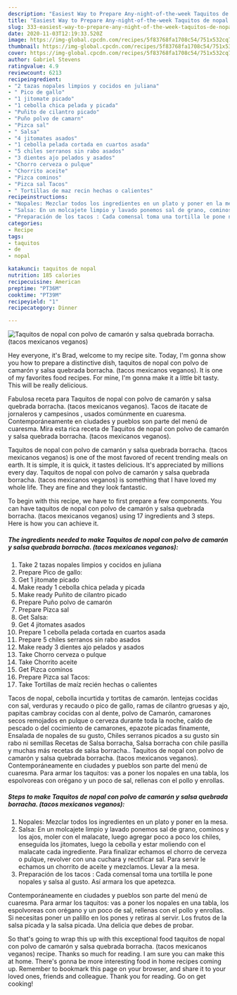 ```yaml
---
description: "Easiest Way to Prepare Any-night-of-the-week Taquitos de nopal con polvo de camarón y salsa quebrada borracha. (tacos mexicanos veganos)"
title: "Easiest Way to Prepare Any-night-of-the-week Taquitos de nopal con polvo de camarón y salsa quebrada borracha. (tacos mexicanos veganos)"
slug: 333-easiest-way-to-prepare-any-night-of-the-week-taquitos-de-nopal-con-polvo-de-camaron-y-salsa-quebrada-borracha-tacos-mexicanos-veganos
date: 2020-11-03T12:19:33.520Z
image: https://img-global.cpcdn.com/recipes/5f83768fa1708c54/751x532cq70/taquitos-de-nopal-con-polvo-de-camaron-y-salsa-quebrada-borracha-tacos-mexicanos-veganos-foto-principal.jpg
thumbnail: https://img-global.cpcdn.com/recipes/5f83768fa1708c54/751x532cq70/taquitos-de-nopal-con-polvo-de-camaron-y-salsa-quebrada-borracha-tacos-mexicanos-veganos-foto-principal.jpg
cover: https://img-global.cpcdn.com/recipes/5f83768fa1708c54/751x532cq70/taquitos-de-nopal-con-polvo-de-camaron-y-salsa-quebrada-borracha-tacos-mexicanos-veganos-foto-principal.jpg
author: Gabriel Stevens
ratingvalue: 4.9
reviewcount: 6213
recipeingredient:
- "2 tazas nopales limpios y cocidos en juliana"
- " Pico de gallo"
- "1 jitomate picado"
- "1 cebolla chica pelada y picada"
- "Puñito de cilantro picado"
- "Puño polvo de camarn"
- "Pizca sal"
- " Salsa"
- "4 jitomates asados"
- "1 cebolla pelada cortada en cuartos asada"
- "5 chiles serranos sin rabo asados"
- "3 dientes ajo pelados y asados"
- "Chorro cerveza o pulque"
- "Chorrito aceite"
- "Pizca cominos"
- "Pizca sal Tacos"
- " Tortillas de maz recin hechas o calientes"
recipeinstructions:
- "Nopales: Mezclar todos los ingredientes en un plato y poner en la mesa."
- "Salsa: En un molcajete limpio y lavado ponemos sal de grano, cominos y los ajos, moler con el malacate, luego agregar poco a poco los chiles, enseguida los jitomates, luego la cebolla y estar moliendo con el malacate cada ingrediente. Para finalizar echamos el chorro de cerveza o pulque, revolver con una cuchara y rectificar sal. Para servir le echamos un chorrito de aceite y mezclamos. Llevar a la mesa."
- "Preparación de los tacos : Cada comensal toma una tortilla le pone nopales y salsa al gusto. Así armara los que apetezca."
categories:
- Recipe
tags:
- taquitos
- de
- nopal

katakunci: taquitos de nopal 
nutrition: 185 calories
recipecuisine: American
preptime: "PT36M"
cooktime: "PT39M"
recipeyield: "1"
recipecategory: Dinner

---
```



![Taquitos de nopal con polvo de camarón y salsa quebrada borracha. (tacos mexicanos veganos)](https://img-global.cpcdn.com/recipes/5f83768fa1708c54/751x532cq70/taquitos-de-nopal-con-polvo-de-camaron-y-salsa-quebrada-borracha-tacos-mexicanos-veganos-foto-principal.jpg)

Hey everyone, it's Brad, welcome to my recipe site. Today, I'm gonna show you how to prepare a distinctive dish, taquitos de nopal con polvo de camarón y salsa quebrada borracha. (tacos mexicanos veganos). It is one of my favorites food recipes. For mine, I'm gonna make it a little bit tasty. This will be really delicious.

Fabulosa receta para Taquitos de nopal con polvo de camarón y salsa quebrada borracha. (tacos mexicanos veganos). Tacos de itacate de jornaleros y campesinos , usados comúnmente en cuaresma. Contemporáneamente en ciudades y pueblos son parte del menú de cuaresma. Mira esta rica receta de Taquitos de nopal con polvo de camarón y salsa quebrada borracha. (tacos mexicanos veganos).

Taquitos de nopal con polvo de camarón y salsa quebrada borracha. (tacos mexicanos veganos) is one of the most favored of recent trending meals on earth. It is simple, it is quick, it tastes delicious. It's appreciated by millions every day. Taquitos de nopal con polvo de camarón y salsa quebrada borracha. (tacos mexicanos veganos) is something that I have loved my whole life. They are fine and they look fantastic.


To begin with this recipe, we have to first prepare a few components. You can have taquitos de nopal con polvo de camarón y salsa quebrada borracha. (tacos mexicanos veganos) using 17 ingredients and 3 steps. Here is how you can achieve it.

<!--inarticleads1-->

##### The ingredients needed to make Taquitos de nopal con polvo de camarón y salsa quebrada borracha. (tacos mexicanos veganos):

1. Take 2 tazas nopales limpios y cocidos en juliana
1. Prepare  Pico de gallo:
1. Get 1 jitomate picado
1. Make ready 1 cebolla chica pelada y picada
1. Make ready Puñito de cilantro picado
1. Prepare Puño polvo de camarón
1. Prepare Pizca sal
1. Get  Salsa:
1. Get 4 jitomates asados
1. Prepare 1 cebolla pelada cortada en cuartos asada
1. Prepare 5 chiles serranos sin rabo asados
1. Make ready 3 dientes ajo pelados y asados
1. Take Chorro cerveza o pulque
1. Take Chorrito aceite
1. Get Pizca cominos
1. Prepare Pizca sal Tacos:
1. Take  Tortillas de maíz recién hechas o calientes


Tacos de nopal, cebolla incurtida y tortitas de camarón. lentejas cocidas con sal, verduras y recaudo o pico de gallo, ramas de cilantro gruesas y ajo, papitas cambray cocidas con al dente, polvo de Camarón, camarones secos remojados en pulque o cerveza durante toda la noche, caldo de pescado o del cocimiento de camarones, epazote picadas finamente, Ensalada de nopales de su gusto, Chiles serranos picados a su gusto sin rabo ni semillas Recetas de Salsa borracha, Salsa borracha con chile pasilla y muchas más recetas de salsa borracha.. Taquitos de nopal con polvo de camarón y salsa quebrada borracha. (tacos mexicanos veganos). Contemporáneamente en ciudades y pueblos son parte del menú de cuaresma. Para armar los taquitos: vas a poner los nopales en una tabla, los espolvoreas con orégano y un poco de sal, rellenas con el pollo y enrollas. 

<!--inarticleads2-->

##### Steps to make Taquitos de nopal con polvo de camarón y salsa quebrada borracha. (tacos mexicanos veganos):

1. Nopales: Mezclar todos los ingredientes en un plato y poner en la mesa.
1. Salsa: En un molcajete limpio y lavado ponemos sal de grano, cominos y los ajos, moler con el malacate, luego agregar poco a poco los chiles, enseguida los jitomates, luego la cebolla y estar moliendo con el malacate cada ingrediente. Para finalizar echamos el chorro de cerveza o pulque, revolver con una cuchara y rectificar sal. Para servir le echamos un chorrito de aceite y mezclamos. Llevar a la mesa.
1. Preparación de los tacos : Cada comensal toma una tortilla le pone nopales y salsa al gusto. Así armara los que apetezca.


Contemporáneamente en ciudades y pueblos son parte del menú de cuaresma. Para armar los taquitos: vas a poner los nopales en una tabla, los espolvoreas con orégano y un poco de sal, rellenas con el pollo y enrollas. Si necesitas poner un palillo en los pones y retiras al servir. Los frutos de la salsa picada y la salsa picada. Una delicia que debes de probar. 

So that's going to wrap this up with this exceptional food taquitos de nopal con polvo de camarón y salsa quebrada borracha. (tacos mexicanos veganos) recipe. Thanks so much for reading. I am sure you can make this at home. There's gonna be more interesting food in home recipes coming up. Remember to bookmark this page on your browser, and share it to your loved ones, friends and colleague. Thank you for reading. Go on get cooking!

